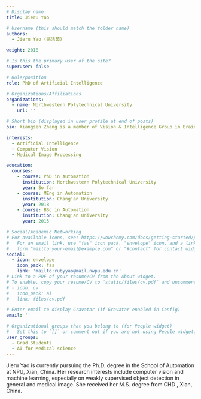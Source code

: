 ```yaml
---
# Display name
title: Jieru Yao

# Username (this should match the folder name)
authors:
  - Jieru Yao (姚洁茹)

weight: 2018

# Is this the primary user of the site?
superuser: false

# Role/position
role: PhD of Artificial Intelligence

# Organizations/Affiliations
organizations:
  - name: Northwestern Polytechnical University
    url: ''

# Short bio (displayed in user profile at end of posts)
bio: Xiangsen Zhang is a member of Vision & Intelligence Group in Brain Lab. His research interests include computer vision and medical information processing.

interests:
  - Artificial Intelligence
  - Computer Vision
  - Medical Image Processing

education:
  courses:
    - course: PhD in Automation
      institution: Northwestern Polytechnical University
      year: So far
    - course: MEng in Automation
      institution: Chang'an University
      year: 2018
    - course: BSc in Automation
      institution: Chang'an University
      year: 2015

# Social/Academic Networking
# For available icons, see: https://wowchemy.com/docs/getting-started/page-builder/#icons
#   For an email link, use "fas" icon pack, "envelope" icon, and a link in the
#   form "mailto:your-email@example.com" or "#contact" for contact widget.
social:
  - icon: envelope
    icon_pack: fas
    link: 'mailto:rubyyao@mail.nwpu.edu.cn'
# Link to a PDF of your resume/CV from the About widget.
# To enable, copy your resume/CV to `static/files/cv.pdf` and uncomment the lines below.
# - icon: cv
#   icon_pack: ai
#   link: files/cv.pdf

# Enter email to display Gravatar (if Gravatar enabled in Config)
email: ''

# Organizational groups that you belong to (for People widget)
#   Set this to `[]` or comment out if you are not using People widget.
user_groups:
  - Grad Students
  - AI for Medical science
---
```


Jieru Yao is currently pursuing the Ph.D. degree in the School of Automation at NPU, Xian, China. Her research interests include computer vision and machine learning, especially on weakly supervised object detection in general and medical image. She received her M.S. degree from CHD , Xian, China. 